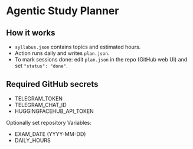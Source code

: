 # Agentic Study Planner

## How it works
- `syllabus.json` contains topics and estimated hours.
- Action runs daily and writes `plan.json`.
- To mark sessions done: edit `plan.json` in the repo (GitHub web UI) and set `"status": "done"`.

## Required GitHub secrets
- TELEGRAM_TOKEN
- TELEGRAM_CHAT_ID
- HUGGINGFACEHUB_API_TOKEN

Optionally set repository Variables:
- EXAM_DATE (YYYY-MM-DD)
- DAILY_HOURS
